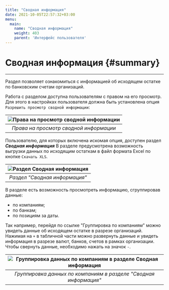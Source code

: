 ```yaml
---
title: "Сводная информация"
date: 2021-10-05T22:57:32+03:00
menu:
  main:
    name: "Сводная информация"
    weight: 403
    parent: 'Интерфейс пользователя'
---
```


# Сводная информация {#summary}
---

Раздел позволяет ознакомиться с информацией об исходящем остатке по банковским счетам организаций.

Работа с разделом доступна пользователям с правом на его просмотр. Для этого в настройках пользователя должна быть установлена опция `Разрешить просмотр сводной информации`:

| ![](/images/interface/allow_viewing_summary_inf.png "Права на просмотр сводной информации")   | 
|:-----------------------------------------:| 
| *Права на просмотр сводной информации*   

Пользователю, для которых включена искомая опция, доступен раздел ***Сводная информация*** В разделе предусмотрена возможность выгрузки данных по исходящим остаткам в файл формата Excel по кнопке `Скачать XLS`.

| ![](/images/interface/summary.png "Раздел Сводная информация")   | 
|:-----------------------------------------:| 
| *Раздел \"Сводная информация\"*                              |

В разделе есть возможность просмотреть информацию, сгруппировав данные:

- по компаниям;
- по банкам;
- по позициям за даты.

Так например, перейдя по ссылке "Группировка по компаниям" можно увидеть данные об исходящем остатке в разрезе организаций. Нажимая на `+` в табличной части можно развернуть данные и увидеть информация в разрезе валют, банков, счетов в рамках организации. Чтобы свернуть данные, необходимо нажать на значок `-`.

| ![](/images/interface/summary2.png "Группировка данных по компаниям в разделе Сводная информация")  | 
|:-----------------------------------------:| 
| *Группировка данных по компаниям в разделе \"Сводная информация\"*                              |

